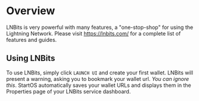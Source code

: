 # Overview

LNBits is very powerful with many features, a "one-stop-shop" for using the Lightning Network. Please visit https://lnbits.com/ for a complete list of features and guides.

## Using LNBits

To use LNBits, simply click `LAUNCH UI` and create your first wallet. LNBits will present a warning, asking you to bookmark your wallet url. _You can ignore this_. StartOS automatically saves your wallet URLs and displays them in the Properties page of your LNBits service dashboard.